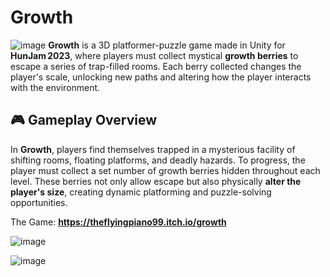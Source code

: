 # Growth
![image](https://github.com/user-attachments/assets/2c4a544e-c6ac-4bfe-85f6-c0f87dcb9781)
**Growth** is a 3D platformer-puzzle game made in Unity  for **HunJam 2023**, where players must collect mystical **growth berries** to escape a series of trap-filled rooms. Each berry collected changes the player's scale, unlocking new paths and altering how the player interacts with the environment.

## 🎮 Gameplay Overview
In **Growth**, players find themselves trapped in a mysterious facility of shifting rooms, floating platforms, and deadly hazards. To progress, the player must collect a set number of growth berries hidden throughout each level. These berries not only allow escape but also physically **alter the player's size**, creating dynamic platforming and puzzle-solving opportunities.


The Game: **https://theflyingpiano99.itch.io/growth**

![image](https://github.com/user-attachments/assets/e64ce584-b4e9-4a98-94bc-a4cdbf4020b7)


![image](https://github.com/user-attachments/assets/aa2f5145-07a7-42e1-83c7-fb1bb2075a83)
